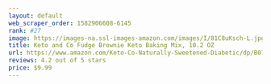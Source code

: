 ```yaml
---
layout: default 
﻿web_scraper_order: 1582906608-6145
rank: #27
image: https://images-na.ssl-images-amazon.com/images/I/81C8uKsch-L.jpg
title: Keto and Co Fudge Brownie Keto Baking Mix, 10.2 OZ
url: https://www.amazon.com/Keto-Co-Naturally-Sweetened-Diabetic/dp/B07NVXQ2KT/ref=zg_mw_grocery_27?_encoding=UTF8&psc=1&refRID=60J9MNPBBWB8RKQXQSF9
reviews: 4.2 out of 5 stars
price: $9.99 
---
```

